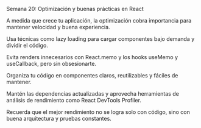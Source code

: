 Semana 20: Optimización y buenas prácticas en React

A medida que crece tu aplicación, la optimización cobra importancia para mantener velocidad y buena experiencia.

Usa técnicas como lazy loading para cargar componentes bajo demanda y dividir el código.

Evita renders innecesarios con React.memo y los hooks useMemo y useCallback, pero sin obsesionarte.

Organiza tu código en componentes claros, reutilizables y fáciles de mantener.

Mantén las dependencias actualizadas y aprovecha herramientas de análisis de rendimiento como React DevTools Profiler.

Recuerda que el mejor rendimiento no se logra solo con código, sino con buena arquitectura y pruebas constantes.
